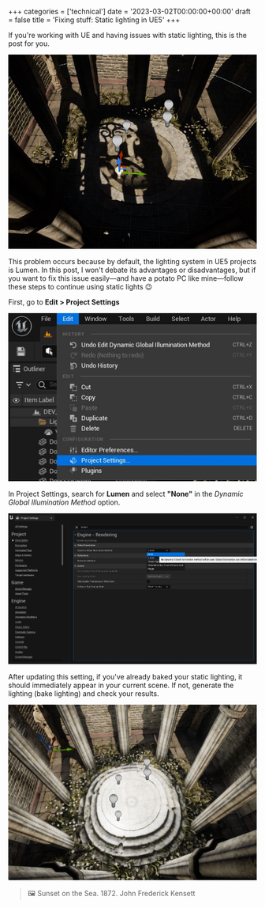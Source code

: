 +++
categories = ['technical']
date = '2023-03-02T00:00:00+00:00'
draft = false
title = 'Fixing stuff: Static lighting in UE5'
+++

If you're working with UE and having issues with static lighting, this is the post for you.

![Screenshot in UE5 showing static lights with no visible illumination](imgs/static_lightning_error_screenshot.JPG)

This problem occurs because by default, the lighting system in UE5 projects is Lumen. In this post, I won't debate its advantages or disadvantages, but if you want to fix this issue easily—and have a potato PC like mine—follow these steps to continue using static lights 😉

First, go to **Edit > Project Settings**

![Screenshot of UE5 Project Settings menu](imgs/project_settings_menu.JPG)

In Project Settings, search for **Lumen** and select **"None"** in the *Dynamic Global Illumination Method* option.

![Screenshot showing the Dynamic Global Illumination Method option in UE5](imgs/dynamic_global_illumination_method_option.JPG)

After updating this setting, if you've already baked your static lighting, it should immediately appear in your current scene. If not, generate the lighting (bake lighting) and check your results.

![Screenshot of a UE5 scene showing static lights working](imgs/static_lightning_fixed_screenshot.JPG)

> 🖼️ Sunset on the Sea. 1872. John Frederick Kensett
